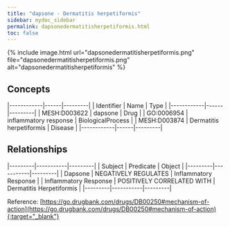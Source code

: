 ```yaml
---
title: "dapsone - Dermatitis herpetiformis"
sidebar: mydoc_sidebar
permalink: dapsonedermatitisherpetiformis.html
toc: false 
---
```


{% include image.html url="dapsonedermatitisherpetiformis.png" file="dapsonedermatitisherpetiformis.png" alt="dapsonedermatitisherpetiformis" %}

## Concepts

|------------|------|---------|
| Identifier | Name | Type    |
|------------|------|---------|
| MESH:D003622 | dapsone | Drug |
| GO:0006954 | inflammatory response | BiologicalProcess |
| MESH:D003874 | Dermatitis herpetiformis | Disease |
|------------|------|---------|

## Relationships

|---------|-----------|---------|
| Subject | Predicate | Object  |
|---------|-----------|---------|
| Dapsone | NEGATIVELY REGULATES | Inflammatory Response |
| Inflammatory Response | POSITIVELY CORRELATED WITH | Dermatitis Herpetiformis |
|---------|-----------|---------|

Reference: [https://go.drugbank.com/drugs/DB00250#mechanism-of-action](https://go.drugbank.com/drugs/DB00250#mechanism-of-action){:target="_blank"}